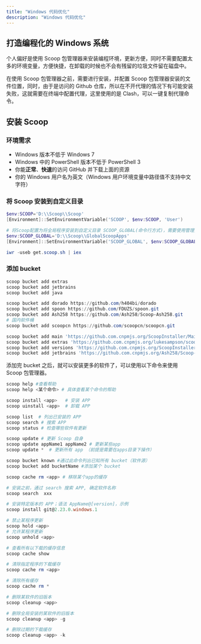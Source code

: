 ```yaml
---
title: "Windows 代码优化"
description: "Windows 代码优化"
---
```


## 打造编程化的 Windows 系统

个人偏好是使用 Scoop 包管理器来安装编程环境，更新方便，同时不需要配置太多的环境变量，方便快捷，在卸载的时候也不会有残留的垃圾文件留在磁盘中。

在使用 Scoop 包管理器之前，需要进行安装，并配置 Scoop 包管理器安装的文件位置，同时，由于是访问的 Github 仓库，所以在不开代理的情况下有可能安装失败，这就需要在终端中配置代理，这里使用的是 Clash，可以一键复制代理命令。

## 安装 Scoop

### 环境需求

- Windows 版本不低于 Windows 7
- Windows 中的 PowerShell 版本不低于 PowerShell 3
- 你能**正常**、**快速**的访问 GitHub 并下载上面的资源
- 你的 Windows 用户名为英文（Windows 用户环境变量中路径值不支持中文字符）

### 将 Scoop 安装到自定义目录

```powershell
$env:SCOOP='D:\\Scoop\\Scoop'
[Environment]::SetEnvironmentVariable('SCOOP', $env:SCOOP, 'User')

# 将Scoop配置为将全局程序安装到自定义目录 SCOOP_GLOBAL(命令行方式)，需要使用管理员身份打开终端
$env:SCOOP_GLOBAL='D:\\Scoop\\GlobalScoopApps'
[Environment]::SetEnvironmentVariable('SCOOP_GLOBAL', $env:SCOOP_GLOBAL, 'Machine')

iwr -useb get.scoop.sh | iex
```

### 添加 bucket

```powershell
scoop bucket add extras
scoop bucket add jetbrains
scoop bucket add java

scoop bucket add dorado https://github.com/h404bi/dorado
scoop bucket add spoon https://github.com/FDUZS/spoon.git
scoop bucket add Ash258 https://github.com/Ash258/Scoop-Ash258.git
# 国内软件桶
scoop bucket add scoopcn https://github.com/scoopcn/scoopcn.git

scoop bucket add main 'https://github.com.cnpmjs.org/ScoopInstaller/Main'
scoop bucket add extras 'https://github.com.cnpmjs.org/lukesampson/scoop-extras'
scoop bucket add versions 'https://github.com.cnpmjs.org/ScoopInstaller/Versions'
scoop bucket add jetbrains 'https://github.com.cnpmjs.org/Ash258/Scoop-JetBrains'
```

添加完 bucket 之后，就可以安装更多的软件了，可以使用以下命令来使用 Scoop 包管理器。

```powershell
scoop help #查看帮助
scoop help <某个命令> # 具体查看某个命令的帮助

scoop install <app>   # 安装 APP
scoop uinstall <app>  # 卸载 APP

scoop list  # 列出已安装的 APP
scoop search # 搜索 APP
scoop status # 检查哪些软件有更新

scoop update # 更新 Scoop 自身
scoop update appName1 appName2 # 更新某些app
scoop update *  # 更新所有 app （前提是需要在apps目录下操作）

scoop bucket known #通过此命令列出已知所有 bucket（软件源）
scoop bucket add bucketName #添加某个 bucket

scoop cache rm <app> # 移除某个app的缓存

# 安装之前，通过 search 搜索 APP, 确定软件名称
scoop search  xxx

# 安装特定版本的 APP；语法 AppName@[version]，示例
scoop install git@2.23.0.windows.1

# 禁止某程序更新
scoop hold <app>
# 允许某程序更新
scoop unhold <app>

# 查看所有以下载的缓存信息
scoop cache show

# 清除指定程序的下载缓存
scoop cache rm <app>

# 清除所有缓存
scoop cache rm *

# 删除某软件的旧版本
scoop cleanup <app>

# 删除全局安装的某软件的旧版本
scoop cleanup <app> -g

# 删除过期的下载缓存
scoop cleanup <app> -k
```